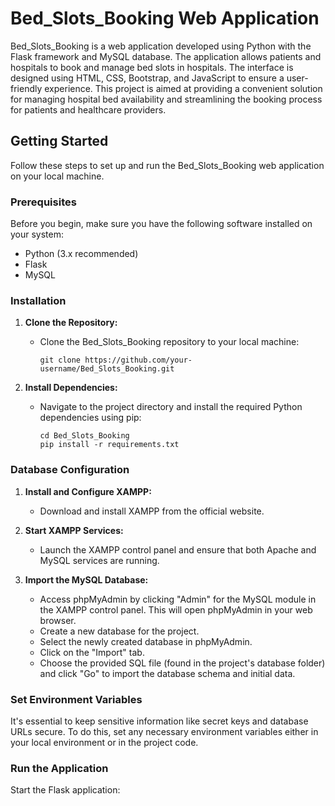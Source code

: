 # Bed_Slots_Booking Web Application

Bed_Slots_Booking is a web application developed using Python with the Flask framework and MySQL database. The application allows patients and hospitals to book and manage bed slots in hospitals. The interface is designed using HTML, CSS, Bootstrap, and JavaScript to ensure a user-friendly experience. This project is aimed at providing a convenient solution for managing hospital bed availability and streamlining the booking process for patients and healthcare providers.

## Getting Started

Follow these steps to set up and run the Bed_Slots_Booking web application on your local machine.

### Prerequisites

Before you begin, make sure you have the following software installed on your system:

- Python (3.x recommended)
- Flask
- MySQL

### Installation

1. **Clone the Repository:**
   - Clone the Bed_Slots_Booking repository to your local machine:

     ```
     git clone https://github.com/your-username/Bed_Slots_Booking.git
     ```

2. **Install Dependencies:**
   - Navigate to the project directory and install the required Python dependencies using pip:

     ```
     cd Bed_Slots_Booking
     pip install -r requirements.txt
     ```

### Database Configuration

1. **Install and Configure XAMPP:**
   - Download and install XAMPP from the official website.

2. **Start XAMPP Services:**
   - Launch the XAMPP control panel and ensure that both Apache and MySQL services are running.

3. **Import the MySQL Database:**
   - Access phpMyAdmin by clicking "Admin" for the MySQL module in the XAMPP control panel. This will open phpMyAdmin in your web browser.
   - Create a new database for the project.
   - Select the newly created database in phpMyAdmin.
   - Click on the "Import" tab.
   - Choose the provided SQL file (found in the project's database folder) and click "Go" to import the database schema and initial data.

### Set Environment Variables

It's essential to keep sensitive information like secret keys and database URLs secure. To do this, set any necessary environment variables either in your local environment or in the project code.

### Run the Application

Start the Flask application:


